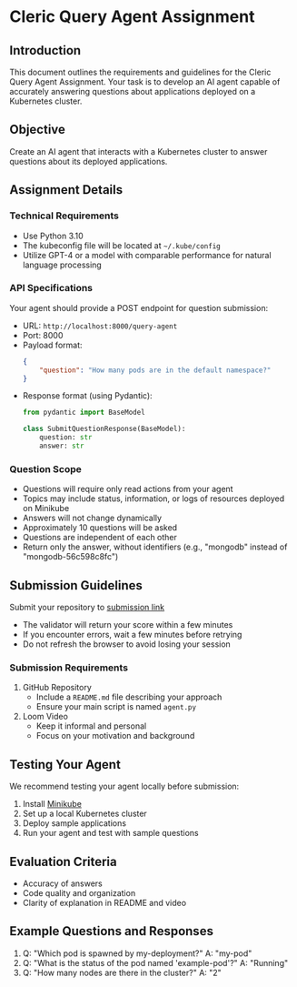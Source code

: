 # Cleric Query Agent Assignment

## Introduction
This document outlines the requirements and guidelines for the Cleric Query Agent Assignment. Your task is to develop an AI agent capable of accurately answering questions about applications deployed on a Kubernetes cluster.

## Objective
Create an AI agent that interacts with a Kubernetes cluster to answer questions about its deployed applications.

## Assignment Details

### Technical Requirements
- Use Python 3.10
- The kubeconfig file will be located at `~/.kube/config`
- Utilize GPT-4 or a model with comparable performance for natural language processing

### API Specifications
Your agent should provide a POST endpoint for question submission:
- URL: `http://localhost:8000/query-agent`
- Port: 8000
- Payload format:
  ```json
  {
      "question": "How many pods are in the default namespace?"
  }
  ```
- Response format (using Pydantic):
  ```python
  from pydantic import BaseModel

  class SubmitQuestionResponse(BaseModel):
      question: str
      answer: str
  ```

### Question Scope
- Questions will require only read actions from your agent
- Topics may include status, information, or logs of resources deployed on Minikube
- Answers will not change dynamically
- Approximately 10 questions will be asked
- Questions are independent of each other
- Return only the answer, without identifiers (e.g., "mongodb" instead of "mongodb-56c598c8fc")

## Submission Guidelines
Submit your repository to [submission link](https://assignment-validator-test-oqwduhlfz6wsmduqmvvqvf.streamlit.app/)
 - The validator will return your score within a few minutes
 - If you encounter errors, wait a few minutes before retrying
 - Do not refresh the browser to avoid losing your session

### Submission Requirements
1. GitHub Repository
   - Include a `README.md` file describing your approach
   - Ensure your main script is named `agent.py`
2. Loom Video
   - Keep it informal and personal
   - Focus on your motivation and background

## Testing Your Agent
We recommend testing your agent locally before submission:
1. Install [Minikube](https://minikube.sigs.k8s.io/docs/start/)
2. Set up a local Kubernetes cluster
3. Deploy sample applications
4. Run your agent and test with sample questions

## Evaluation Criteria
- Accuracy of answers
- Code quality and organization
- Clarity of explanation in README and video

## Example Questions and Responses
1. Q: "Which pod is spawned by my-deployment?"
   A: "my-pod"
2. Q: "What is the status of the pod named 'example-pod'?"
   A: "Running"
3. Q: "How many nodes are there in the cluster?"
   A: "2"

